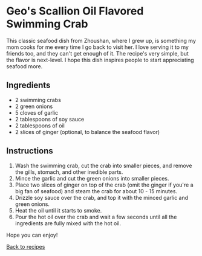 <!---
    Creator: Zhuoyuan (Geo) Li
    Github username: Geo-Li
-->

# Geo's Scallion Oil Flavored Swimming Crab

This classic seafood dish from Zhoushan, where I grew up, is something my mom cooks for me every time I go back to visit her. I love serving it to my friends too, and they can't get enough of it. The recipe's very simple, but the flavor is next-level. I hope this dish inspires people to start appreciating seafood more.

## Ingredients

- 2 swimming crabs
- 2 green onions
- 5 cloves of garlic
- 2 tablespoons of soy sauce
- 2 tablespoons of oil
- 2 slices of ginger (optional, to balance the seafood flavor)

## Instructions

1. Wash the swimming crab, cut the crab into smaller pieces, and remove the gills, stomach, and other inedible parts.
2. Mince the garlic and cut the green onions into smaller pieces.
3. Place two slices of ginger on top of the crab (omit the ginger if you're a big fan of seafood) and steam the crab for about 10 - 15 minutes.
4. Drizzle soy sauce over the crab, and top it with the minced garlic and green onions.
5. Heat the oil until it starts to smoke.
6. Pour the hot oil over the crab and wait a few seconds until all the ingredients are fully mixed with the hot oil.

Hope you can enjoy!

[Back to recipes](../)
